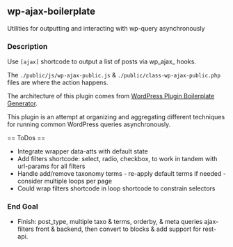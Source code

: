 ## wp-ajax-boilerplate

Utilities for outputting and interacting with wp-query asynchronously

### Description

Use `[ajax]` shortcode to output a list of posts via wp_ajax_ hooks.

The `./public/js/wp-ajax-public.js` & `./public/class-wp-ajax-public.php` files are where the action happens.

The architecture of this plugin comes from [WordPress Plugin Boilerplate Generator](https://wppb.me/).

This plugin is an attempt at organizing and aggregating different techniques for running common WordPress queries asynchronously.

== ToDos ==

- Integrate wrapper data-atts with default state
- Add filters shortcode: select, radio, checkbox, to work in tandem with url-params for all filters
- Handle add/remove taxonomy terms - re-apply default terms if needed - consider multiple loops per page
- Could wrap filters shortcode in loop shortcode to constrain selectors

### End Goal

- Finish: post_type, multiple taxo & terms, orderby, & meta queries ajax-filters front & backend, then convert to blocks & add support for rest-api.
